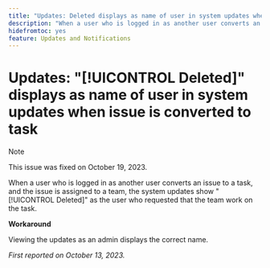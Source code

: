 ```yaml
---
title: "Updates: Deleted displays as name of user in system updates when issue is converted to task"
description: "When a user who is logged in as another user converts an issue to a task, and the issue is assigned to a team, the system updates show Deleted as the user who requested that the team work on the task."
hidefromtoc: yes
feature: Updates and Notifications
---
```


# Updates: "[!UICONTROL Deleted]" displays as name of user in system updates when issue is converted to task

>[!NOTE]
>
>This issue was fixed on October 19, 2023.

When a user who is logged in as another user converts an issue to a task, and the issue is assigned to a team, the system updates show "[!UICONTROL Deleted]" as the user who requested that the team work on the task.

**Workaround**

Viewing the updates as an admin displays the correct name.

_First reported on October 13, 2023._
